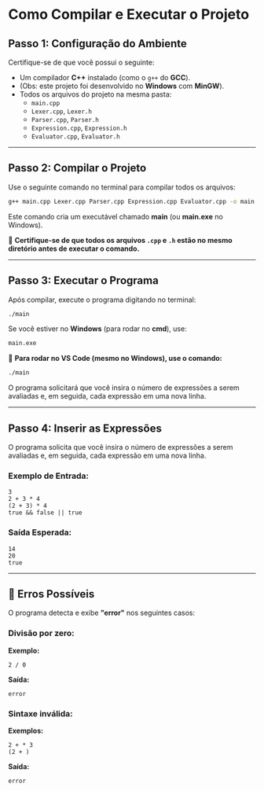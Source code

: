 # Como Compilar e Executar o Projeto

## Passo 1: Configuração do Ambiente

Certifique-se de que você possui o seguinte:

- Um compilador **C++** instalado (como o `g++` do **GCC**).
- (Obs: este projeto foi desenvolvido no **Windows** com **MinGW**).
- Todos os arquivos do projeto na mesma pasta:
  - `main.cpp`
  - `Lexer.cpp`, `Lexer.h`
  - `Parser.cpp`, `Parser.h`
  - `Expression.cpp`, `Expression.h`
  - `Evaluator.cpp`, `Evaluator.h`

---

## Passo 2: Compilar o Projeto

Use o seguinte comando no terminal para compilar todos os arquivos:

```sh
g++ main.cpp Lexer.cpp Parser.cpp Expression.cpp Evaluator.cpp -o main
```

Este comando cria um executável chamado **main** (ou **main.exe** no Windows).

📌 **Certifique-se de que todos os arquivos `.cpp` e `.h` estão no mesmo diretório antes de executar o comando.**

---

## Passo 3: Executar o Programa

Após compilar, execute o programa digitando no terminal:

```sh
./main
```

Se você estiver no **Windows** (para rodar no **cmd**), use:

```sh
main.exe
```

🔹 **Para rodar no VS Code (mesmo no Windows), use o comando:**
```sh
./main
```

O programa solicitará que você insira o número de expressões a serem avaliadas e, em seguida, cada expressão em uma nova linha.

---

## Passo 4: Inserir as Expressões

O programa solicita que você insira o número de expressões a serem avaliadas e, em seguida, cada expressão em uma nova linha.

### **Exemplo de Entrada:**
```
3
2 + 3 * 4
(2 + 3) * 4
true && false || true
```

### **Saída Esperada:**
```
14
20
true
```

---

## 🚨 Erros Possíveis

O programa detecta e exibe **"error"** nos seguintes casos:

### **Divisão por zero:**
**Exemplo:**
```
2 / 0
```
**Saída:**
```
error
```

### **Sintaxe inválida:**
**Exemplos:**
```
2 + * 3
(2 + )
```
**Saída:**
```
error
```
